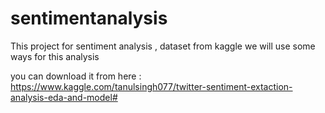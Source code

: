 # sentimentanalysis
This project for sentiment analysis , dataset from kaggle 
we will use some ways for this analysis

you can download it from here : 
https://www.kaggle.com/tanulsingh077/twitter-sentiment-extaction-analysis-eda-and-model#


